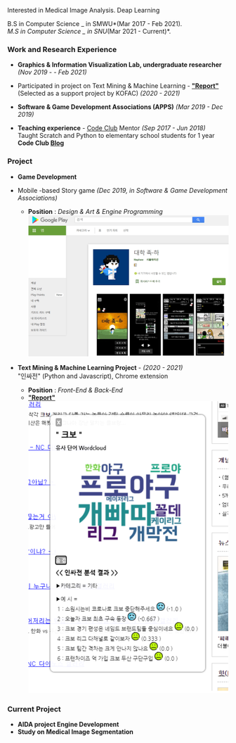 ﻿
Interested in Medical Image Analysis.  Deap Learning

B.S in Computer Science _ in SMWU*(Mar 2017 - Feb 2021)*.  
M.S in Computer Science _ in SNU*(Mar 2021 - Current)*.  


### Work and Research Experience
- **Graphics & Information Visualization Lab, undergraduate researcher** *(Nov 2019 - - Feb 2021)*

- Participated in project on Text Mining & Machine Learning -   **["Report"](https://www.dbpia.co.kr/pdf/pdfView.do?nodeId=NODE10529956&mark=0&useDate=&bookmarkCnt=0&ipRange=N&accessgl=Y&language=ko_KR)**  (Selected as a support project by KOFAC) *(2020 - 2021)*

- **Software & Game Development Associations (APPS)**  *(Mar 2019 - Dec 2019)*

- **Teaching experience** - [Code Club](https://codeclubkorea.org/) Mentor *(Sep 2017 - Jun 2018)*   
   Taught Scratch and Python to elementary school students for 1 year **Code Club [Blog](https://blog.naver.com/spqjf12345)**



### Project 

- **Game Development** 
- Mobile -based Story game *(Dec 2019, in Software & Game Development Associations)* 
    - **Position** : *Design & Art & Engine Programming*
   ![ex_screenshot](/assets/jokha.jpg) 
      
    
   
    
- **Text Mining & Machine Learning Project** - *(2020 - 2021)*   
     "인싸전" (Python and Javascript), Chrome extension
     - **Position** : *Front-End & Back-End*
     - **["Report"](https://www.dbpia.co.kr/pdf/pdfView.do?nodeId=NODE10529956&mark=0&useDate=&bookmarkCnt=0&ipRange=N&accessgl=Y&language=ko_KR)**
     ![ex_screenshot](/assets/inside.jpg)



### Current Project
   - **AIDA project Engine Development** 
   - **Study on Medical Image Segmentation** 



